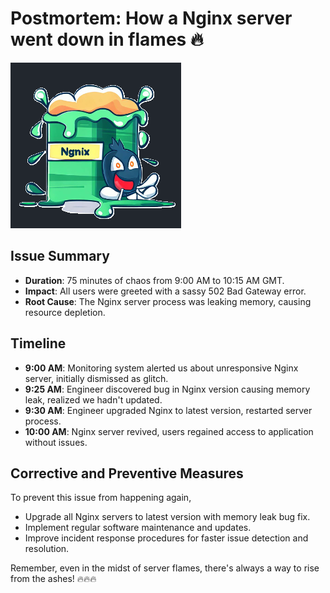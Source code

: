 # Postmortem: How a Nginx server went down in flames 🔥

![Server on Fire](assets/postmortem_img.png)

## Issue Summary
- **Duration**: 75 minutes of chaos from 9:00 AM to 10:15 AM GMT.
- **Impact**: All users were greeted with a sassy 502 Bad Gateway error.
- **Root Cause**: The Nginx server process was leaking memory, causing resource depletion.

## Timeline
- **9:00 AM**: Monitoring system alerted us about unresponsive Nginx server, initially dismissed as glitch.
- **9:25 AM**: Engineer discovered bug in Nginx version causing memory leak, realized we hadn't updated.
- **9:30 AM**: Engineer upgraded Nginx to latest version, restarted server process.
- **10:00 AM**: Nginx server revived, users regained access to application without issues.


## Corrective and Preventive Measures
To prevent this issue from happening again,
- Upgrade all Nginx servers to latest version with memory leak bug fix.
- Implement regular software maintenance and updates.
- Improve incident response procedures for faster issue detection and resolution.


Remember, even in the midst of server flames, there's always a way to rise from the ashes! 🔥🔥🔥
